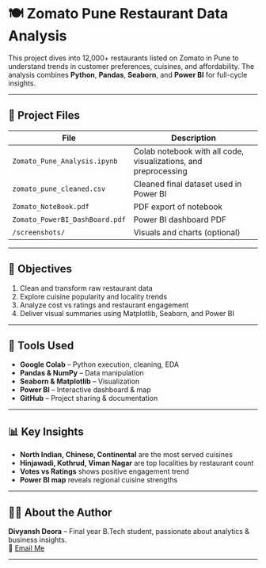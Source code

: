 # 🍽️ Zomato Pune Restaurant Data Analysis

This project dives into 12,000+ restaurants listed on Zomato in Pune to understand trends in customer preferences, cuisines, and affordability. The analysis combines **Python**, **Pandas**, **Seaborn**, and **Power BI** for full-cycle insights.

---

## 📁 Project Files

| File | Description |
|------|-------------|
| `Zomato_Pune_Analysis.ipynb` | Colab notebook with all code, visualizations, and preprocessing |
| `zomato_pune_cleaned.csv` | Cleaned final dataset used in Power BI |
| `Zomato_NoteBook.pdf` | PDF export of notebook |
| `Zomato_PowerBI_DashBoard.pdf` | Power BI dashboard PDF |
| `/screenshots/` | Visuals and charts (optional) |

---

## 🎯 Objectives

1. Clean and transform raw restaurant data
2. Explore cuisine popularity and locality trends
3. Analyze cost vs ratings and restaurant engagement
4. Deliver visual summaries using Matplotlib, Seaborn, and Power BI

---

## 🔧 Tools Used

- **Google Colab** – Python execution, cleaning, EDA
- **Pandas & NumPy** – Data manipulation
- **Seaborn & Matplotlib** – Visualization
- **Power BI** – Interactive dashboard & map
- **GitHub** – Project sharing & documentation

---

## 📊 Key Insights

- **North Indian, Chinese, Continental** are the most served cuisines
- **Hinjawadi, Kothrud, Viman Nagar** are top localities by restaurant count
- **Votes vs Ratings** shows positive engagement trend
- **Power BI map** reveals regional cuisine strengths

---

## 🙋‍♂️ About the Author

**Divyansh Deora** – Final year B.Tech student, passionate about analytics & business insights.  
📧 [Email Me](mailto:divyanshdeora2023@gmail.com)

---

